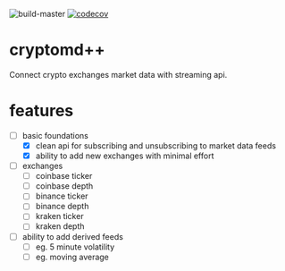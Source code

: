 ![build-master](https://github.com/ramneekhanda/cryptomarketdata/.github/actions/workflows/build_master.yml/badge.svg)
[![codecov](https://codecov.io/gh/ramneekhanda/cryptomarketdata/branch/main/graph/badge.svg?token=FK7WOXNJZF)](https://codecov.io/gh/ramneekhanda/cryptomarketdata)
# cryptomd++
Connect crypto exchanges market data with streaming api.

# features
 - [ ] basic foundations
	 - [x] clean api for subscribing and unsubscribing to market data feeds
	 - [x] ability to add new exchanges with minimal effort
 - [ ] exchanges
     - [ ] coinbase ticker
     - [ ] coinbase depth
     - [ ] binance ticker
     - [ ] binance depth
     - [ ] kraken ticker
     - [ ] kraken depth
 - [ ] ability to add derived feeds
   - [ ] eg. 5 minute volatility
   - [ ] eg. moving average
